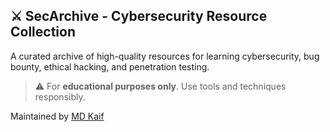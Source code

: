 ## ⚔️ SecArchive - Cybersecurity Resource Collection

A curated archive of high-quality resources for learning cybersecurity, bug bounty, ethical hacking, and penetration testing.

> ⚠️ For **educational purposes only**. Use tools and techniques responsibly.

Maintained by [MD Kaif](https://www.linkedin.com/in/-md-kaif/)
